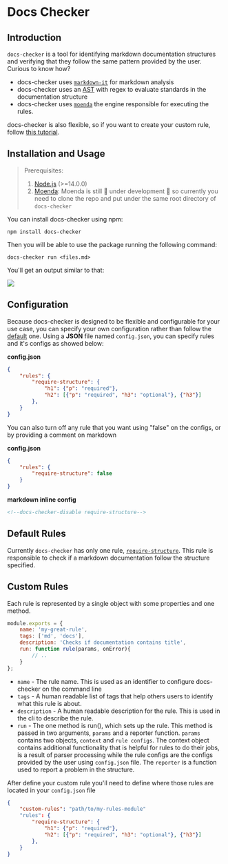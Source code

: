 # Docs Checker


## Introduction
`docs-checker` is a tool for identifying markdown documentation structures and verifying that they follow the same pattern provided by the user. Curious to know how?

- docs-checker uses [`markdown-it`](https://github.com/markdown-it/markdown-it) for markdown analysis
- docs-checker uses an [AST](https://en.wikipedia.org/wiki/Abstract_syntax_tree) with regex to evaluate standards in the documentation structure
- docs-checker uses [`moenda`](https://github.com/SPLAB-UFCG/Moenda) the engine responsible for executing the rules.

docs-checker is also flexible, so if you want to create your custom rule, follow [this tutorial](#custom-rules).


## Installation and Usage

> Prerequisites:    
> 1. [Node.js](https://nodejs.org/en/) (>=14.0.0)  
> 2. [Moenda](https://github.com/SPLAB-UFCG/Moenda): Moenda is still 🚧 under development 🚧 so currently you need to clone the repo and put under the same root directory of `docs-checker`

You can install docs-checker using npm:

`npm install docs-checker`

Then you will be able to use the package running the following command:

`docs-checker run <files.md>`

You'll get an output similar to that:

![](https://i.imgur.com/2SSNm2y.png)

## Configuration

Because docs-checker is designed to be flexible and configurable for your use case, you can specify your own configuration rather than follow the [default](https://github.com/fanny/docs-checker/blob/master/src/config.json) one. Using a **JSON** file named `config.json`, you can specify rules and it's configs as showed below:

**config.json**
```json
{
    "rules": {
        "require-structure": {
            "h1": {"p": "required"},
            "h2": [{"p": "required", "h3": "optional"}, {"h3"}]
        },
    }
}
```

You can also turn off any rule that you want using "false" on the configs, or by providing a comment on markdown

**config.json**
```json
{
    "rules": {
        "require-structure": false
    }
}
```
**markdown inline config**
```md
<!--docs-checker-disable require-structure-->
```

## Default Rules

Currently `docs-checker` has only one rule, [`require-structure`](https://github.com/fanny/docs-checker/blob/master/src/rules/requireStructure.js). This rule is responsible to check if a markdown documentation follow the structure specified.


## Custom Rules

Each rule is represented by a single object with some properties and one method.

```js
module.exports = {
    name: 'my-great-rule',
    tags: ['md', 'docs'],
    description: 'Checks if documentation contains title',
    run: function rule(params, onError){
        // ..
    }
};
```
- `name` - The rule name. This is used as an identifier to configure docs-checker on the command line
- `tags` - A human readable list of tags that help others users to identify what this rule is about.
- `description` - A human readable description for the rule. This is used in the cli to describe the rule.
- `run` - The one method is run(), which sets up the rule. This method is passed in two arguments, `params` and a reporter function.
`params` contains two objects, `context` and `rule configs`. The context object contains additional functionality that is helpful for rules to do their jobs, is a result of parser processing while the rule configs are the configs provided by the user using `config.json` file. The `reporter` is a function used to report a problem in the structure.

After define your custom rule you'll need to define where those rules are located in your `config.json` file

```json
{
    "custom-rules": "path/to/my-rules-module"
    "rules": {
        "require-structure": {
            "h1": {"p": "required"},
            "h2": [{"p": "required", "h3": "optional"}, {"h3"}]
        },
    }
}
```







